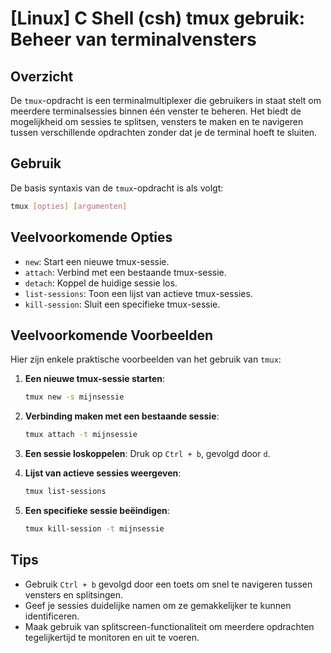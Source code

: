 # [Linux] C Shell (csh) tmux gebruik: Beheer van terminalvensters

## Overzicht
De `tmux`-opdracht is een terminalmultiplexer die gebruikers in staat stelt om meerdere terminalsessies binnen één venster te beheren. Het biedt de mogelijkheid om sessies te splitsen, vensters te maken en te navigeren tussen verschillende opdrachten zonder dat je de terminal hoeft te sluiten.

## Gebruik
De basis syntaxis van de `tmux`-opdracht is als volgt:

```bash
tmux [opties] [argumenten]
```

## Veelvoorkomende Opties
- `new`: Start een nieuwe tmux-sessie.
- `attach`: Verbind met een bestaande tmux-sessie.
- `detach`: Koppel de huidige sessie los.
- `list-sessions`: Toon een lijst van actieve tmux-sessies.
- `kill-session`: Sluit een specifieke tmux-sessie.

## Veelvoorkomende Voorbeelden
Hier zijn enkele praktische voorbeelden van het gebruik van `tmux`:

1. **Een nieuwe tmux-sessie starten**:
   ```bash
   tmux new -s mijnsessie
   ```

2. **Verbinding maken met een bestaande sessie**:
   ```bash
   tmux attach -t mijnsessie
   ```

3. **Een sessie loskoppelen**:
   Druk op `Ctrl + b`, gevolgd door `d`.

4. **Lijst van actieve sessies weergeven**:
   ```bash
   tmux list-sessions
   ```

5. **Een specifieke sessie beëindigen**:
   ```bash
   tmux kill-session -t mijnsessie
   ```

## Tips
- Gebruik `Ctrl + b` gevolgd door een toets om snel te navigeren tussen vensters en splitsingen.
- Geef je sessies duidelijke namen om ze gemakkelijker te kunnen identificeren.
- Maak gebruik van splitscreen-functionaliteit om meerdere opdrachten tegelijkertijd te monitoren en uit te voeren.